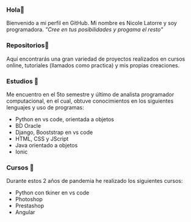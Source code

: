 ### Hola👋 
Bienvenido a mi perfil en GitHub. 
Mi nombre es Nicole Latorre y soy programadora.
*"Cree en tus posibilidades y progama el resto"*

### Repositorios🚀
Aquí encontrarás una gran variedad de proyectos realizados en cursos online, tutoriales (llamados como practica) y mis propias creaciones.  

### Estudios 🌱
Me encuentro en el 5to semestre y último de analista programador computacional, en el cual, obtuve conocimientos en los siguientes  lenguajes y  uso de programas:
- Python en vs code, orientada a objetos
- BD Oracle
- Django, Booststrap en vs code
- HTML, CSS y JScript
- Java orientado a objetos
- Ionic

### Cursos 📖
Durante estos 2 años de pandemia he realizado los siguientes cursos:

- Python con tkiner en vs code 
- Photoshop
- Prestashop
- Angular



<!--
**Nicole9206/Nicole9206** is a ✨ _special_ ✨ repository because its `README.md` (this file) appears on your GitHub profile.

Here are some ideas to get you started:

- 🔭 I’m currently working on ...
- 🌱 I’m currently learning ...
- 👯 I’m looking to collaborate on ...
- 🤔 I’m looking for help with ...
- 💬 Ask me about ...
- 📫 How to reach me: ...
- 😄 Pronouns: ...
- ⚡ Fun fact: ...
-->

